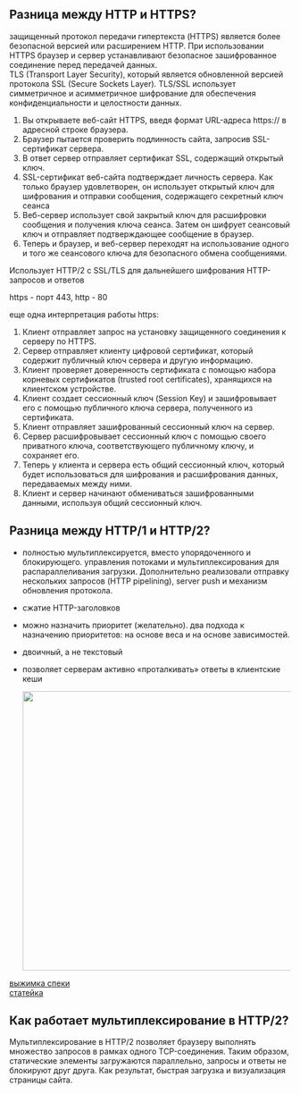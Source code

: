 <h2>Разница между HTTP и HTTPS?</h2>  

  защищенный протокол передачи гипертекста (HTTPS) является более безопасной версией или расширением HTTP. При использовании HTTPS браузер и сервер устанавливают безопасное зашифрованное соединение перед передачей данных.  
  TLS (Transport Layer Security), который является обновленной версией протокола SSL (Secure Sockets Layer). TLS/SSL использует симметричное и асимметричное шифрование для обеспечения конфиденциальности и целостности данных.  
  
  1. Вы открываете веб-сайт HTTPS, введя формат URL-адреса https:// в адресной строке браузера.
  2. Браузер пытается проверить подлинность сайта, запросив SSL-сертификат сервера.
  3. В ответ сервер отправляет сертификат SSL, содержащий открытый ключ.
  4. SSL-сертификат веб-сайта подтверждает личность сервера. Как только браузер удовлетворен, он использует открытый ключ для шифрования и отправки сообщения, содержащего секретный ключ сеанса
  5. Веб-сервер использует свой закрытый ключ для расшифровки сообщения и получения ключа сеанса. Затем он шифрует сеансовый ключ и отправляет подтверждающее сообщение в браузер.
  6. Теперь и браузер, и веб-сервер переходят на использование одного и того же сеансового ключа для безопасного обмена сообщениями.

  Использует HTTP/2 с SSL/TLS для дальнейшего шифрования HTTP-запросов и ответов  

  https - порт 443, http - 80  

  еще одна интерпретация работы https:  
  1. Клиент отправляет запрос на установку защищенного соединения к серверу по HTTPS.
2. Сервер отправляет клиенту цифровой сертификат, который содержит публичный ключ сервера и другую информацию.
3. Клиент проверяет доверенность сертификата с помощью набора корневых сертификатов (trusted root certificates), хранящихся на клиентском устройстве.
4. Клиент создает сессионный ключ (Session Key) и зашифровывает его с помощью публичного ключа сервера, полученного из сертификата.
5. Клиент отправляет зашифрованный сессионный ключ на сервер.
6. Сервер расшифровывает сессионный ключ с помощью своего приватного ключа, соответствующего публичному ключу, и сохраняет его.
7. Теперь у клиента и сервера есть общий сессионный ключ, который будет использоваться для шифрования и расшифрования данных, передаваемых между ними.
8. Клиент и сервер начинают обмениваться зашифрованными данными, используя общий сессионный ключ.
   
  
<h2>Разница между HTTP/1 и HTTP/2?</h2>  

- полностью мультиплексируется, вместо упорядоченного и блокирующего. управления потоками и мультиплексирования для распараллеливания загрузки. Дополнительно реализовали отправку нескольких запросов (HTTP pipelining), server push и механизм обновления протокола.
- cжатие HTTP-заголовков
- можно назначить приоритет (желательно). два подхода к назначению приоритетов: на основе веса и на основе зависимостей.
- двоичный, а не текстовый
- позволяет серверам активно «проталкивать» ответы в клиентские кеши

  <img src="https://github.com/AntonGitCode/FEFAQ/assets/117078390/e8ce4a49-42f8-463e-9f67-a12e00ecb191" width=500>  
  

[выжимка спеки](https://http2.github.io/faq/)  
[статейка](https://www.wallarm.com/what/what-is-http-2-and-how-is-it-different-from-http-1)  
  
<h2>Как работает мультиплексирование в HTTP/2?</h2>  

Мультиплексирование в HTTP/2 позволяет браузеру выполнять множество запросов в рамках одного TCP-соединения. Таким образом, статические элементы загружаются параллельно, запросы и ответы не блокируют друг друга. Как результат, быстрая загрузка и визуализация страницы сайта.  

